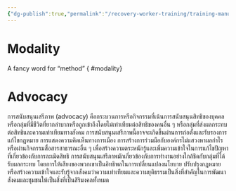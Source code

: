 ```yaml
---
{"dg-publish":true,"permalink":"/recovery-worker-training/training-manual/glossary/"}
---
```


# Modality
A fancy word for “method”
{ #modality}


# Advocacy
การสนับสนุนเสรีภาพ (advocacy) คือกระบวนการหรือกิจกรรมที่เน้นการสนับสนุนสิทธิของบุคคลหรือกลุ่มที่มีชีวิตที่ยากลำบากหรือถูกเข้าถึงโดยไม่เท่าเทียมต่อสิทธิของคนอื่น ๆ หรือกลุ่มที่ส่งผลกระทบต่อสิทธิและความเท่าเทียมทางสังคม การสนับสนุนเสรีภาพนี้อาจจะเกิดขึ้นผ่านการก่อตั้งและรับรองการแก้ไขกฎหมาย การแสดงความคิดเห็นทางการเมือง การสร้างการร่วมมือกับองค์กรไม่แสวงหาผลกำไร หรือผ่านกิจกรรมสื่อสารสาธารณะอื่น ๆ เพื่อสร้างความตระหนักรู้และเพิ่มความเข้าใจในการแก้ไขปัญหาที่เกี่ยวข้องกับการละเมิดสิทธิ การสนับสนุนเสรีภาพมักเกี่ยวข้องกับการทำงานอย่างใกล้ชิดกับกลุ่มที่ได้รับผลกระทบ โดยการให้เสียงของพวกเขาเป็นอิทธิพลในการเปลี่ยนแปลงนโยบาย ปรับปรุงกฎหมาย หรือสร้างความเข้าใจและรับรู้จากสังคมว่าความเท่าเทียมและความยุติธรรมเป็นสิ่งที่สำคัญในการพัฒนาสังคมและชุมชนให้เป็นสิ่งที่เป็นสิริมงคลทั้งหมด